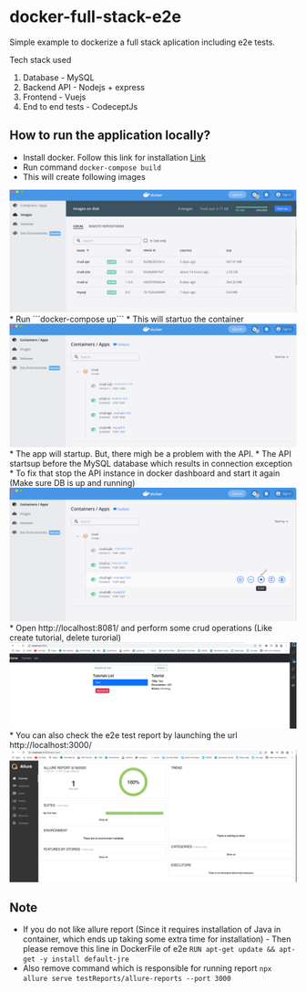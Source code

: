 # docker-full-stack-e2e

Simple example to dockerize a full stack aplication including e2e tests.

Tech stack used

1. Database - MySQL
2. Backend API - Nodejs + express
3. Frontend - Vuejs
4. End to end tests - CodeceptJs

## How to run the application locally?

* Install docker. Follow this link for installation [Link](https://docs.docker.com/engine/install/)
* Run command ```docker-compose build```
* This will create following images
<img src="./screenshots/docker_images.png">
* Run ```docker-compose up```
* This will startuo the container
<img src="./screenshots/docker_container.png">
* The app will startup. But, there migh be a problem with the API.
* The API startsup before the MySQL database which results in connection exception
* To fix that stop the API instance in docker dashboard and start it again (Make sure DB is up and running)
<img src="./screenshots/docker_api_stop.png">
* Open http://localhost:8081/ and perform some crud operations (Like create tutorial, delete turorial)
<img src="./screenshots/docker_ui.png">
* You can also check the e2e test report by launching the url http://localhost:3000/
<img src="./screenshots/docker-e2e-report.png">

<br/>

## Note 
* If you do not like allure report (Since it requires installation of Java in container, which ends up taking some extra time for installation) - Then please remove this line in DockerFile of e2e 
```RUN apt-get update && apt-get -y install default-jre```
* Also remove command which is responsible for running report
```npx allure serve testReports/allure-reports --port 3000```